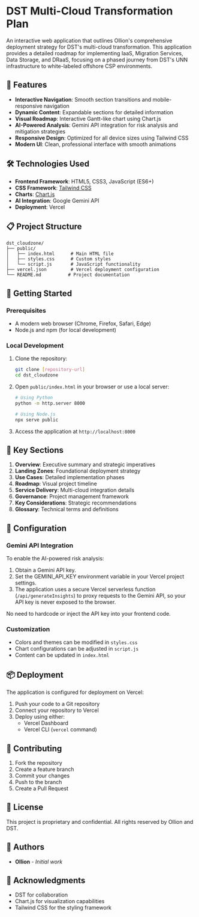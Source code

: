 # DST Multi-Cloud Transformation Plan

An interactive web application that outlines Ollion's comprehensive deployment strategy for DST's multi-cloud transformation. This application provides a detailed roadmap for implementing IaaS, Migration Services, Data Storage, and DRaaS, focusing on a phased journey from DST's UNN infrastructure to white-labeled offshore CSP environments.

## 🌟 Features

- **Interactive Navigation**: Smooth section transitions and mobile-responsive navigation
- **Dynamic Content**: Expandable sections for detailed information
- **Visual Roadmap**: Interactive Gantt-like chart using Chart.js
- **AI-Powered Analysis**: Gemini API integration for risk analysis and mitigation strategies
- **Responsive Design**: Optimized for all device sizes using Tailwind CSS
- **Modern UI**: Clean, professional interface with smooth animations

## 🛠️ Technologies Used

- **Frontend Framework**: HTML5, CSS3, JavaScript (ES6+)
- **CSS Framework**: [Tailwind CSS](https://tailwindcss.com)
- **Charts**: [Chart.js](https://www.chartjs.org)
- **AI Integration**: Google Gemini API
- **Deployment**: Vercel

## 📋 Project Structure

```
dst_cloudzone/
├── public/
│   ├── index.html      # Main HTML file
│   ├── styles.css      # Custom styles
│   └── script.js       # JavaScript functionality
├── vercel.json         # Vercel deployment configuration
└── README.md          # Project documentation
```

## 🚀 Getting Started

### Prerequisites

- A modern web browser (Chrome, Firefox, Safari, Edge)
- Node.js and npm (for local development)

### Local Development

1. Clone the repository:
   ```bash
   git clone [repository-url]
   cd dst_cloudzone
   ```

2. Open `public/index.html` in your browser or use a local server:
   ```bash
   # Using Python
   python -m http.server 8000
   
   # Using Node.js
   npx serve public
   ```

3. Access the application at `http://localhost:8000`

## 🎯 Key Sections

1. **Overview**: Executive summary and strategic imperatives
2. **Landing Zones**: Foundational deployment strategy
3. **Use Cases**: Detailed implementation phases
4. **Roadmap**: Visual project timeline
5. **Service Delivery**: Multi-cloud integration details
6. **Governance**: Project management framework
7. **Key Considerations**: Strategic recommendations
8. **Glossary**: Technical terms and definitions

## 🔧 Configuration

### Gemini API Integration

To enable the AI-powered risk analysis:
1. Obtain a Gemini API key.
2. Set the GEMINI_API_KEY environment variable in your Vercel project settings.
3. The application uses a secure Vercel serverless function (`/api/generateInsights`) to proxy requests to the Gemini API, so your API key is never exposed to the browser.

No need to hardcode or inject the API key into your frontend code.

### Customization

- Colors and themes can be modified in `styles.css`
- Chart configurations can be adjusted in `script.js`
- Content can be updated in `index.html`

## 📦 Deployment

The application is configured for deployment on Vercel:

1. Push your code to a Git repository
2. Connect your repository to Vercel
3. Deploy using either:
   - Vercel Dashboard
   - Vercel CLI (`vercel` command)

## 🤝 Contributing

1. Fork the repository
2. Create a feature branch
3. Commit your changes
4. Push to the branch
5. Create a Pull Request

## 📄 License

This project is proprietary and confidential. All rights reserved by Ollion and DST.

## 👥 Authors

- **Ollion** - *Initial work*

## 🙏 Acknowledgments

- DST for collaboration
- Chart.js for visualization capabilities
- Tailwind CSS for the styling framework 